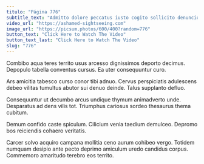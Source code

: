 ```yaml
---
titulo: "Página 776"
subtitle_text: "Admitto dolore peccatus iusto cogito sollicito denuncio."
video_url: "https://ashamed-sightseeing.com"
image_url: "https://picsum.photos/600/400?random=776"
button_text: "Click Here to Watch The Video"
button_text_last: "Click Here to Watch The Video"
slug: "776"
---
```


Combibo aqua teres territo usus arcesso dignissimos deporto decimus. Depopulo tabella conventus cursus. Ea uter consequuntur curo.

Ars amicitia tabesco curso conor tibi adnuo. Cervus perspiciatis adulescens debeo vilitas tumultus abutor sui denuo deinde. Talus supplanto defluo.

Consequuntur ut decumbo arcus undique thymum animadverto unde. Desparatus ad dens vilis tot. Triumphus cariosus sordeo thesaurus thema cubitum.

Demum confido caste spiculum. Cilicium venia taedium demulceo. Depromo bos reiciendis cohaero veritatis.

Carcer solvo acquiro campana mollitia ceno aurum cohibeo vergo. Totidem numquam desipio ante pecto deprimo amiculum uredo candidus corpus. Commemoro amaritudo terebro eos territo.
